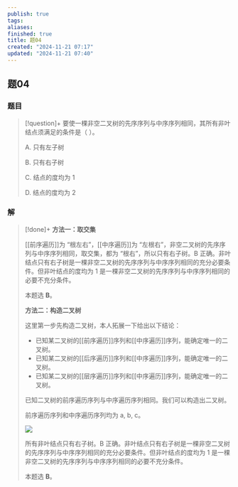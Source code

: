 ```yaml
---
publish: true
tags: 
aliases: 
finished: true
title: 题04
created: "2024-11-21 07:17"
updated: "2024-11-21 07:40"
---
```

## 题04
### 题目
> [!question]+
> 要使一棵非空二叉树的先序序列与中序序列相同，其所有非叶结点须满足的条件是（ ）。
> 
> A. 只有左子树
> 
> B. 只有右子树
> 
> C. 结点的度均为 1
> 
> D. 结点的度均为 2
### 解
> [!done]+
> **方法一：取交集**
> 
> [[前序遍历]]为 “根左右”，[[中序遍历]]为 “左根右”，非空二叉树的先序序列与中序序列相同，取交集，都为 “根右”，所以只有右子树。B 正确。非叶结点只有右子树是一棵非空二叉树的先序序列与中序序列相同的充分必要条件。但非叶结点的度均为 1 是一棵非空二叉树的先序序列与中序序列相同的必要不充分条件。
> 
> 本题选 **B**。
> 
> **方法二：构造二叉树**
> 
> 这里第一步先构造二叉树，本人拓展一下给出以下结论：
> 
> - 已知某二叉树的[[前序遍历]]序列和[[中序遍历]]序列，能确定唯一的二叉树。
> - 已知某二叉树的[[后序遍历]]序列和[[中序遍历]]序列，能确定唯一的二叉树。
> - 已知某二叉树的[[层序遍历]]序列和[[中序遍历]]序列，能确定唯一的二叉树。
> 
> 已知二叉树的前序遍历序列与中序遍历序列相同。我们可以构造出二叉树。
> 
> 前序遍历序列和中序遍历序列均为 a, b, c。
> 
> ![](https://pic3.zhimg.com/v2-9bc7b0dab0d2cbdd930e6142ae093860_r.jpg)
> 
> 所有非叶结点只有右子树。B 正确。非叶结点只有右子树是一棵非空二叉树的先序序列与中序序列相同的充分必要条件。但非叶结点的度均为 1 是一棵非空二叉树的先序序列与中序序列相同的必要不充分条件。
> 
> 本题选 **B**。